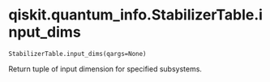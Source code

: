 # qiskit.quantum\_info.StabilizerTable.input\_dims

`StabilizerTable.input_dims(qargs=None)`

Return tuple of input dimension for specified subsystems.
